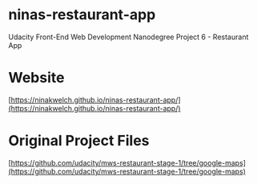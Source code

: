 # ninas-restaurant-app
Udacity Front-End Web Development Nanodegree Project 6 - Restaurant App

# Website

[https://ninakwelch.github.io/ninas-restaurant-app/](https://ninakwelch.github.io/ninas-restaurant-app/)

# Original Project Files

[https://github.com/udacity/mws-restaurant-stage-1/tree/google-maps](https://github.com/udacity/mws-restaurant-stage-1/tree/google-maps)
